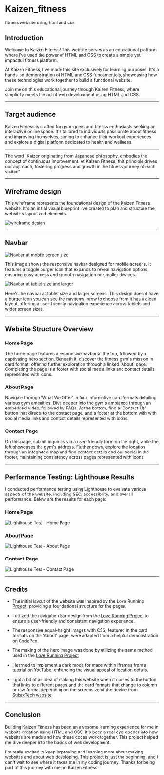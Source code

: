 # Kaizen_fitness
 fitness website using html and css

## Introduction
Welcome to Kaizen Fitness! This website serves as an educational platform where I've used the power of HTML and CSS to create a simple yet impactful fitness platform.

At Kaizen Fitness, I've made this site exclusively for learning purposes. It's a hands-on demonstration of HTML and CSS fundamentals, showcasing how these technologies work together to build a functional website.

Join me on this educational journey through Kaizen Fitness, where simplicity meets the art of web development using HTML and CSS.

***

## Target audience
Kaizen Fitness is crafted for gym-goers and fitness enthusiasts seeking an interactive online space. It's tailored to individuals passionate about fitness and improving themselves, aiming to enhance their workout experiences and explore a digital platform dedicated to health and wellness.

---

The word 'Kaizen originating from Japanese philosophy, embodies the concept of continuous improvement. At Kaizen Fitness, this principle drives our approach, fostering progress and growth in the fitness journey of each visitor."

---

## Wireframe design

This wireframe represents the foundational design of the Kaizen Fitness website. It's an initial visual blueprint I've created to plan and structure the website's layout and elements.

![wireframe design](assests/wireframe/wireframe.jpg)

---


## Navbar

![Navbar at mobile screen size](assests/Screenshots/Navbar-mobile-size.jpg)

This image shows the responsive navbar designed for mobile screens. It features a toggle burger icon that expands to reveal navigation options, ensuring easy access and smooth navigation on smaller devices.




![Navbar at tablet size and larger](assests/Screenshots/Navbar-tablet-size-and-larger.jpg)

Here's the navbar at tablet size and larger screens. This design doesnt have a burger icon you can see the navitems inrow to choose from it has a clean layout, offering a user-friendly navigation experience across tablets and wider screen sizes.


---


## Website Structure Overview

### Home Page
The home page features a responsive navbar at the top, followed by a captivating hero section. Beneath it, discover the fitness gym's mission in card format, offering further exploration through a linked 'About' page. Completing the page is a footer with social media links and contact details represented with icons.

### About Page
Navigate through 'What We Offer' in four informative card formats detailing various gym amenities. Dive deeper into the gym's ambiance through an embedded video, followed by FAQs. At the bottom, find a 'Contact Us' button that directs to the contact page. and a footer at the bottom with with social media links and contact details represented with icons.

### Contact Page
On this page, submit inquiries via a user-friendly form on the right, while the left showcases the gym's address. Further down, explore the location through an integrated map and find contact details and our social in the footer, maintaining consistency across pages represented with icons.


---


## Performance Testing: Lighthouse Results

I conducted performance testing using Lighthouse to evaluate various aspects of the website, including SEO, accessibility, and overall performance. Below are the results for each page:

### Home Page
![Lighthouse Test - Home Page](assests/performace-screenshot/home.png)


### About Page
![Lighthouse Test - About Page](assests/performace-screenshot/about.png)


### Contact Page
![Lighthouse Test - Contact Page](assests/performace-screenshot/contact.png)


---


## Credits

- The initial layout of the website was inspired by the [Love Running Project](https://learn.codeinstitute.net/courses/course-v1:CodeInstitute+LRFX101+2023_Q2/courseware/e805068059af42af87681032aa64053f/7525117e5cd144daa2a7b0c57843bbee/), providing a foundational structure for the pages.

- I utilized the navigation bar design from the [Love Running Project](https://learn.codeinstitute.net/courses/course-v1:CodeInstitute+LRFX101+2023_Q2/courseware/e805068059af42af87681032aa64053f/7525117e5cd144daa2a7b0c57843bbee/) to ensure a user-friendly and consistent navigation experience.

- The responsive equal-height images with CSS, featured in the card formats on the 'About' page, were adapted from a helpful demonstration on [CodePen](https://codepen.io/sarus/pen/PJGPmy).

- The making of the hero image was done by utilizing the same method used in the [Love Running Project](https://learn.codeinstitute.net/courses/course-v1:CodeInstitute+LRFX101+2023_Q2/courseware/e805068059af42af87681032aa64053f/92a91cf7fcee4361a2af651b7827a341/?child=first)

- I learned to implement a dark mode for maps within iframes from a tutorial on [YouTube](https://www.youtube.com/watch?v=lIlHLFM03qs), enhancing the visual appeal of location details.

- I got a bit of an idea of making this website when it comes to the button that links to different pages and the card formats that change to column or row format depending on the screensize of the device from [SubaxTech website](https://yasirwiifto.github.io/SubaxTech/)

---

## Conclusion
Building Kaizen Fitness has been an awesome learning experience for me in website creation using HTML and CSS. It's been a real eye-opener into how websites are made and how these codes work together. This project helped me dive deeper into the basics of web development.

I'm really excited to keep improving and learning more about making websites and about web developing. This project is just the beginning, and I can't wait to see where it takes me in my coding journey. Thanks for being part of this journey with me on  Kaizen Fitness!